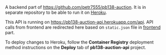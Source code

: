 A backend part of https://github.com/petr7555/pb138-auction. It is in separate repository to be able to run it on [Heroku](https://pb138-auction-frontend.herokuapp.com/).

This API is running on https://pb138-auction-api.herokuapp.com/api. API calls from frontend are redirected here based on `static.json` file in [frontend](https://github.com/petr7555/auction-frontend/) part.

To deploy changes to Heroku, follow the **Container Registry** deployment method instructions on the **Deploy** tab of **pb138-auction-api** project.
